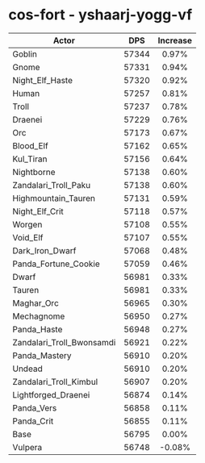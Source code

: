 # cos-fort - yshaarj-yogg-vf
| Actor | DPS | Increase |
|---|:---:|:---:|
|Goblin|57344|0.97%|
|Gnome|57331|0.94%|
|Night_Elf_Haste|57320|0.92%|
|Human|57257|0.81%|
|Troll|57237|0.78%|
|Draenei|57229|0.76%|
|Orc|57173|0.67%|
|Blood_Elf|57162|0.65%|
|Kul_Tiran|57156|0.64%|
|Nightborne|57138|0.60%|
|Zandalari_Troll_Paku|57138|0.60%|
|Highmountain_Tauren|57131|0.59%|
|Night_Elf_Crit|57118|0.57%|
|Worgen|57108|0.55%|
|Void_Elf|57107|0.55%|
|Dark_Iron_Dwarf|57068|0.48%|
|Panda_Fortune_Cookie|57059|0.46%|
|Dwarf|56981|0.33%|
|Tauren|56981|0.33%|
|Maghar_Orc|56965|0.30%|
|Mechagnome|56950|0.27%|
|Panda_Haste|56948|0.27%|
|Zandalari_Troll_Bwonsamdi|56921|0.22%|
|Panda_Mastery|56910|0.20%|
|Undead|56910|0.20%|
|Zandalari_Troll_Kimbul|56907|0.20%|
|Lightforged_Draenei|56874|0.14%|
|Panda_Vers|56858|0.11%|
|Panda_Crit|56855|0.11%|
|Base|56795|0.00%|
|Vulpera|56748|-0.08%|
